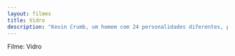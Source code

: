 ```yaml
---
layout: filmes
title: Vidro
description: "Kevin Crumb, um homem com 24 personalidades diferentes, passa a ser perseguido por David Dunn. O jogo de gato e rato entre o homem inquebrável e a Fera é influenciado pela presença de Elijah Price, que manipula seus encontros e guarda segredos sobre os dois."
---
```


Filme: Vidro